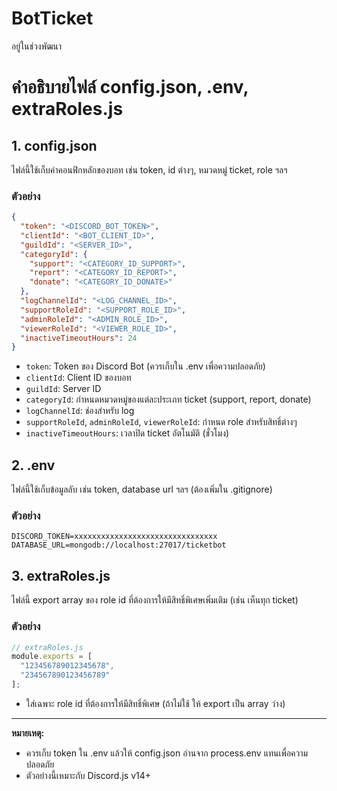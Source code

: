 # BotTicket
อยู่ในช่วงพัฒนา

# คำอธิบายไฟล์ config.json, .env, extraRoles.js

## 1. config.json
ไฟล์นี้ใช้เก็บค่าคอนฟิกหลักของบอท เช่น token, id ต่างๆ, หมวดหมู่ ticket, role ฯลฯ

### ตัวอย่าง
```json
{
  "token": "<DISCORD_BOT_TOKEN>",
  "clientId": "<BOT_CLIENT_ID>",
  "guildId": "<SERVER_ID>",
  "categoryId": {
    "support": "<CATEGORY_ID_SUPPORT>",
    "report": "<CATEGORY_ID_REPORT>",
    "donate": "<CATEGORY_ID_DONATE>"
  },
  "logChannelId": "<LOG_CHANNEL_ID>",
  "supportRoleId": "<SUPPORT_ROLE_ID>",
  "adminRoleId": "<ADMIN_ROLE_ID>",
  "viewerRoleId": "<VIEWER_ROLE_ID>",
  "inactiveTimeoutHours": 24
}
```

- `token`: Token ของ Discord Bot (ควรเก็บใน .env เพื่อความปลอดภัย)
- `clientId`: Client ID ของบอท
- `guildId`: Server ID
- `categoryId`: กำหนดหมวดหมู่ของแต่ละประเภท ticket (support, report, donate)
- `logChannelId`: ช่องสำหรับ log
- `supportRoleId`, `adminRoleId`, `viewerRoleId`: กำหนด role สำหรับสิทธิ์ต่างๆ
- `inactiveTimeoutHours`: เวลาปิด ticket อัตโนมัติ (ชั่วโมง)

## 2. .env
ไฟล์นี้ใช้เก็บข้อมูลลับ เช่น token, database url ฯลฯ (ต้องเพิ่มใน .gitignore)

### ตัวอย่าง
```
DISCORD_TOKEN=xxxxxxxxxxxxxxxxxxxxxxxxxxxxxxxx
DATABASE_URL=mongodb://localhost:27017/ticketbot
```

## 3. extraRoles.js
ไฟล์นี้ export array ของ role id ที่ต้องการให้มีสิทธิ์พิเศษเพิ่มเติม (เช่น เห็นทุก ticket)

### ตัวอย่าง
```js
// extraRoles.js
module.exports = [
  "123456789012345678",
  "234567890123456789"
];
```

- ใส่เฉพาะ role id ที่ต้องการให้มีสิทธิ์พิเศษ (ถ้าไม่ใช้ ให้ export เป็น array ว่าง)

---
**หมายเหตุ:**
- ควรเก็บ token ใน .env แล้วให้ config.json อ่านจาก process.env แทนเพื่อความปลอดภัย
- ตัวอย่างนี้เหมาะกับ Discord.js v14+
